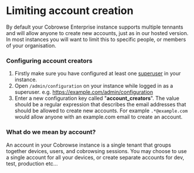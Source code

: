 # Limiting account creation

By default your Cobrowse Enterprise instance supports multiple tennants and will allow anyone to create new accounts, just as in our hosted version. In most instances you will want to limit this to specific people, or members of your organisation.&#x20;

### Configuring account creators

1. Firstly make sure you have configured at least one [superuser](adding-a-superuser.md) in your instance.&#x20;
2. Open `/admin/configuration` on your instance while logged in as a superuser. e.g. https://example.com/admin/configuration
3. Enter a new configuration key called "**account\_creators**". The value should be a regular expression that describes the email addresses that should be allowed to create new accounts. For example `.*@example.com` would allow anyone with an example.com email to create an account.

### What do we mean by account?

An account in your Cobrowse instance is a single tenant that groups together devices, users, and cobrowsing sessions. You may choose to use a single account for all your devices, or create separate accounts for dev, test, production etc...

